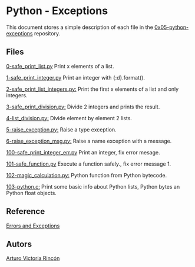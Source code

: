 #  Python - Exceptions
This document stores a simple description of each file in the  [0x05-python-exceptions](https://github.com/arvicrin/holbertonschool-higher_level_programming/tree/master/0x05-python-exceptions "0x05-python-exceptions") repository.

## Files
[0-safe_print_list.py](https://github.com/arvicrin/holbertonschool-higher_level_programming/blob/master/0x05-python-exceptions/0-safe_print_list.py "0-safe_print_list.py")
Print x elements of a list.

[1-safe_print_integer.py](https://github.com/arvicrin/holbertonschool-higher_level_programming/blob/master/0x05-python-exceptions/1-safe_print_integer.py "1-safe_print_integer.py")
Print an integer with {:d}.format().

[2-safe_print_list_integers.py:](https://github.com/arvicrin/holbertonschool-higher_level_programming/blob/master/0x05-python-exceptions/2-safe_print_list_integers.py "2-safe_print_list_integers.py")
Print the first x elements of a list and only integers.

[3-safe_print_division.py:](https://github.com/arvicrin/holbertonschool-higher_level_programming/blob/master/0x05-python-exceptions/3-safe_print_division.py "3-safe_print_division.py")
Divide 2 integers and prints the result.

[4-list_division.py:](https://github.com/arvicrin/holbertonschool-higher_level_programming/blob/master/0x05-python-exceptions/4-list_division.py "4-list_division.py")
Divide element by element 2 lists.

[5-raise_exception.py:](https://github.com/arvicrin/holbertonschool-higher_level_programming/blob/master/0x05-python-exceptions/5-raise_exception.py "5-raise_exception.py")
Raise a type exception.

[6-raise_exception_msg.py:](https://github.com/arvicrin/holbertonschool-higher_level_programming/blob/master/0x05-python-exceptions/6-raise_exception_msg.py "6-raise_exception_msg.py")
Raise a name exception with a message.

[100-safe_print_integer_err.py](https://github.com/arvicrin/holbertonschool-higher_level_programming/blob/master/0x05-python-exceptions/100-safe_print_integer_err.py "100-safe_print_integer_err.py")
Print an integer, fix error mesage.

[101-safe_function.py](https://github.com/arvicrin/holbertonschool-higher_level_programming/blob/master/0x05-python-exceptions/101-safe_function.py "101-safe_function.py")
Execute a function safely., fix error message 1.

[102-magic_calculation.py:](https://github.com/arvicrin/holbertonschool-higher_level_programming/blob/master/0x05-python-exceptions/102-magic_calculation.py "102-magic_calculation.py")
Python function from Python bytecode.

[103-python.c:](https://github.com/arvicrin/holbertonschool-higher_level_programming/blob/master/0x05-python-exceptions/103-python.c "103-python.c")
Print some basic info about Python lists, Python bytes an Python float objects.

## Reference 
[Errors and Exceptions](https://docs.python.org/3.4/tutorial/errors.html)
## Autors
[Arturo Victoria Rincón](https://twitter.com/arvicrin)
